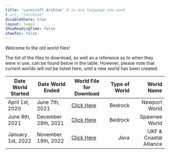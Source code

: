 ```yaml
---
title: 'Lorecraft Archive' # in any language you want
# url: "/archive"
disableShare: true
layout: legal
ShowReadingTime: false
showToc: false
---
```


Welcome to the old world files!

The list of the files to download, as well as a reference as to when they were in use, can be found below in the table. However, please note that current worlds will _not_ be listed here, until a new world has been created.

| Date World Started | Date World Ended | World File for Download | Type of World | World Name |
|-|-|-|-:|-:|
|April 1st, 2020 | June 7th, 2021 | [Click Here](https://drive.google.com/file/d/1xRC9VhY1t9yi0HfhfGRxm2BZ_WCiF55q/view?usp=drivesdk) | Bedrock | Newport World |
|June 8th, 2021 | December 29th, 2021 | [Click Here](https://drive.google.com/file/d/1KWGNDOIopBa2irTo0zqQQzgMSGd0zR9a/view?usp=drivesdk) | Bedrock | Spawnee World |
|January 1st, 2022 | November 19th, 2022 | [Click Here](https://www.mediafire.com/file/yx757hhysjvvi9v/world_1641017243.zip/file)  | Java | UKF & Coastal Alliance |
